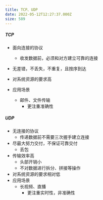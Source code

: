 ```yaml
---
title: TCP、UDP
date: 2022-05-12T12:27:37.000Z
size: 589
---
```

##### TCP

- 面向连接的协议
  - 收发数据前，必须和对方建立可靠的连接

- 无差错，不丢失，不重复，且按序到达
- 对系统资源的要求高
- 应用场景
  - 邮件、文件传输
    - 更注重准确性


##### UDP

- 无连接的协议
  - 传递数据前不需要三次握手建立连接
- 尽最大努力交付，不保证可靠交付
  - 丢包
- 传输效率高
  - 头部开销小
  - 不对数据进行拆分、拼接等操作
- 对系统资源的要求相对低
- 应用场景
  - 长视频、直播
    - 更注重实时性，非准确性
